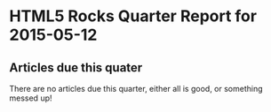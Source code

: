 HTML5 Rocks Quarter Report for 2015-05-12
=========================================

Articles due this quater
------------------------

There are no articles due this quarter, either all is good, or something messed up!

